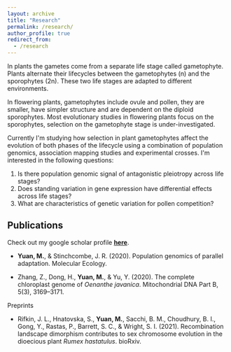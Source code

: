 ```yaml
---
layout: archive
title: "Research"
permalink: /research/
author_profile: true
redirect_from:
  - /research
---
```


In plants the gametes come from a separate life stage called gametophyte. Plants alternate their lifecycles between the gametophytes (n) and the sporophytes (2n). These two life stages are adapted to different environments. 

In flowering plants, gametophytes include ovule and pollen, they are smaller, have simpler structure and are dependent on the diploid sporophytes. Most evolutionary studies in flowering plants focus on the sporophytes, selection on the gametophyte stage is under-investigated.

Currently I'm studying how selection in plant gametophytes affect the evolution of both phases of the lifecycle using a combination of population genomics, association mapping studies and experimental crosses. I'm interested in the following questions: 

1. Is there population genomic signal of antagonistic pleiotropy across life stages?
2. Does standing variation in gene expression have differential effects across life stages? 
3. What are characteristics of genetic variation for pollen competition?



## Publications
Check out my google scholar profile __[here](https://scholar.google.com/citations?hl=en&user=srbcmeYAAAAJ)__.


* __Yuan, M.__, & Stinchcombe, J. R. (2020). Population genomics of parallel adaptation. Molecular Ecology.

* Zhang, Z., Dong, H., __Yuan, M.__, & Yu, Y. (2020). The complete chloroplast genome of *Oenanthe javanica*. Mitochondrial DNA Part B, 5(3), 3169–3171.

Preprints

* Rifkin, J. L., Hnatovska, S., __Yuan, M.__, Sacchi, B. M., Choudhury, B. I., Gong, Y., Rastas, P., Barrett, S. C., & Wright, S. I. (2021). Recombination landscape dimorphism contributes to sex chromosome evolution in the dioecious plant *Rumex hastatulus*. bioRxiv.
